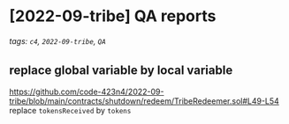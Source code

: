 # [2022-09-tribe] QA reports

###### tags: `c4`, `2022-09-tribe`, `QA`

## replace global variable by local variable
 https://github.com/code-423n4/2022-09-tribe/blob/main/contracts/shutdown/redeem/TribeRedeemer.sol#L49-L54
 replace `tokensReceived` by `tokens`